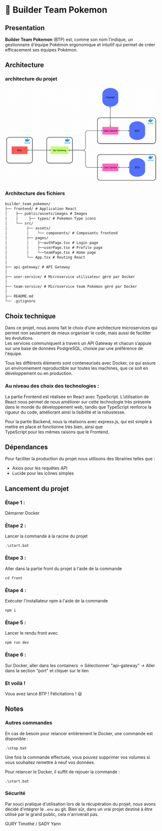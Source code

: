 # 🦖 Builder Team Pokemon

## Presentation

**Builder Team Pokemon** (BTP) est, comme son nom l’indique, un gestionnaire d'équipe Pokémon ergonomique et intuitif qui permet de créer efficacement ses équipes Pokémon.

## Architecture

### architecture du projet

![alt text](images/architecture.png)

### Architecture des fichiers

```
builder_team_pokemon/
├── frontend/ # Application React
│    ├── public/assets/images # Images
│    │     ├── types/ # Pokemon Type icons
│    └── src/
│         ├── assets/
│         │    └── components/ # Composants frontend
│         ├── pages/
│         │    ├──authPage.tsx # Login page
│         │    ├──userPage.tsx # Profile page
│         │    └──teamPage.tsx # Home page
│         └── App.tsx # Routing React
│
├── api-gateway/ # API Gateway
│
├── user-service/ # Microservice utilisateur géré par Docker
│
├── team-service/ # Microservice team Pokémon géré par Docker
│
├── README.md
└── .gitignore
```

## Choix technique

Dans ce projet, nous avons fait le choix d’une architecture microservices qui permet non seulement de mieux organiser le code, mais aussi de faciliter les évolutions.  
Les services communiquent à travers un API Gateway et chacun s’appuie sur une base de données PostgreSQL, choisie par une préférence de l'équipe.

Tous les différents éléments sont conteneurisés avec Docker, ce qui assure un environnement reproductible sur toutes les machines, que ce soit en développement ou en production.

### Au niveau des choix des technologies :

La partie Frontend est réalisée en React avec TypeScript. L’utilisation de React nous permet de nous améliorer sur cette technologie très présente dans le monde du développement web, tandis que TypeScript renforce la rigueur du code, améliorant ainsi la lisibilité et la robustesse.

Pour la partie Backend, nous la réalisons avec express.js, qui est simple à mettre en place et fonctionne très bien, ainsi que  
TypeScript pour les mêmes raisons que le Frontend.

## Dépendances

Pour faciliter la production du projet nous utilisons des librairies telles que :

- Axios pour les requêtes API
- Lucide pour les icônes simples

## Lancement du projet

### Étape 1 :

Démarrer Docker

### Étape 2 :

Lancer la commande à la racine du projet

```
.\start.bat
```

### Étape 3 :

Aller dans la partie front du projet à l'aide de la commande

```
cd front
```

### Étape 4 :

Exécuter l'installateur npm à l'aide de la commande

```
npm i
```

### Étape 5 :

Lancer le rendu front avec

```
npm run dev
```

### Étape 6 :

Sur Docker, aller dans les containers -> Sélectionner "api-gateway" -> Aller dans la section "port" et cliquer sur le lien

### Et voilà !

Vous avez lancé BTP ! Félicitations ! 😃

## Notes

### Autres commandes

En cas de besoin pour relancer entièrement le Docker, une commande est disponible :

```
.\stop.bat
```

Une fois la commande effectuée, vous pouvez supprimer vos volumes si vous souhaitez remettre à neuf vos données.

Pour relancer le Docker, il suffit de rejouer la commande :

```
.\start.bat
```

### Sécurité

Par souci pratique d'utilisation lors de la récupération du projet, nous avons décidé d’intégrer le `.env` au git. Bien sûr, dans un vrai projet destiné à être utilisé par le grand public, cela n'arriverait pas.

GURY Timothé / SADY Yann
